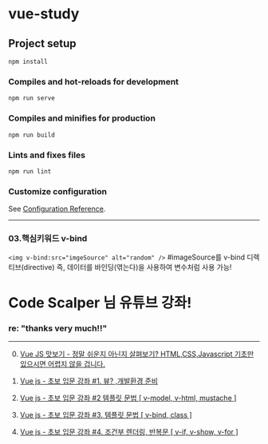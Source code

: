 # vue-study

## Project setup
```
npm install
```

### Compiles and hot-reloads for development
```
npm run serve
```

### Compiles and minifies for production
```
npm run build
```

### Lints and fixes files
```
npm run lint
```

### Customize configuration
See [Configuration Reference](https://cli.vuejs.org/config/).
___
### 03.핵심키워드 v-bind
`<img v-bind:src="imgeSource" alt="random" />`  #imageSource를 v-bind 디렉티브(directive) 즉, 데이터를 바인딩(엮는다)을 사용하여 변수처럼 사용 가능! 



# Code Scalper 님 유튜브 강좌!
### re: "thanks very much!!"
___

00. [Vue JS 맛보기 - 정말 쉬운지 아닌지 살펴보기? HTML,CSS,Javascript 기초만 있으시면 어렵지 않을 겁니다.](https://www.youtube.com/watch?v=QtQ-xbLyaqI)

01. [Vue js - 초보 입문 강좌 #1. 뷰? ,개발환경 준비](https://www.youtube.com/watch?v=DmgAvJhK3YE) 

02. [Vue js - 초보 입문 강좌 #2 템플릿 문법 [ v-model, v-html, mustache ]](https://www.youtube.com/watch?v=CocO17Pj0Us)

03. [Vue js - 초보 입문 강좌 #3. 템플릿 문법 [ v-bind, class ]](https://www.youtube.com/watch?v=uThARZo8lKY&list=PLpJDjPqxGWGrkyxxavs2oW-SK3v_8VLwa&index=3)

04. [Vue js - 초보 입문 강좌 #4. 조건부 렌더링, 반복문 [ v-if, v-show, v-for ]](https://www.youtube.com/watch?v=ibYCwlEmILI&list=PLpJDjPqxGWGrkyxxavs2oW-SK3v_8VLwa&index=4) 
